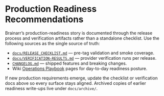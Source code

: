 # Production Readiness Recommendations

Brainarr’s production-readiness story is documented through the release process and verification artifacts rather than a standalone checklist. Use the following sources as the single source of truth:

- [`docs/RELEASE_CHECKLIST.md`](RELEASE_CHECKLIST.md) — pre-tag validation and smoke coverage.
- [`docs/VERIFICATION-RESULTS.md`](VERIFICATION-RESULTS.md) — provider verification runs per release.
- [`CHANGELOG.md`](../CHANGELOG.md) — shipped features and breaking changes.
- Wiki [Operations Playbook](https://github.com/RicherTunes/Brainarr/wiki/Operations) pages for day-to-day readiness posture.

If new production requirements emerge, update the checklist or verification docs above so every surface stays aligned. Archived copies of earlier readiness write-ups live under `docs/archive/`.
